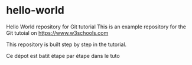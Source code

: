 # hello-world
Hello World repository for Git tutorial
This is an example repository for the Git tutoial on https://www.w3schools.com

This repository is built step by step in the tutorial.

Ce dépot est batit étape par étape dans le tuto

